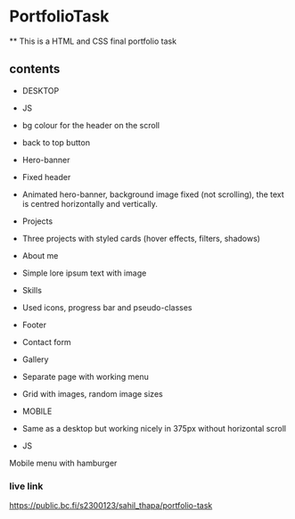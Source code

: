 # PortfolioTask
** This is a HTML and CSS final portfolio task
## contents
- DESKTOP

- JS 

- bg colour for the header on the scroll
- back to top button
- Hero-banner

- Fixed header 
- Animated hero-banner, background image fixed (not scrolling), the text is centred horizontally and vertically.

- Projects

- Three projects with styled cards (hover effects, filters, shadows)
- About me

- Simple lore ipsum text with image

- Skills 

- Used icons, progress bar and pseudo-classes

- Footer

- Contact form

- Gallery

- Separate page with working menu 
- Grid with images, random image sizes

- MOBILE

 

- Same as a desktop but working nicely in 375px without horizontal scroll

- JS

Mobile menu with hamburger 

### live link
https://public.bc.fi/s2300123/sahil_thapa/portfolio-task
